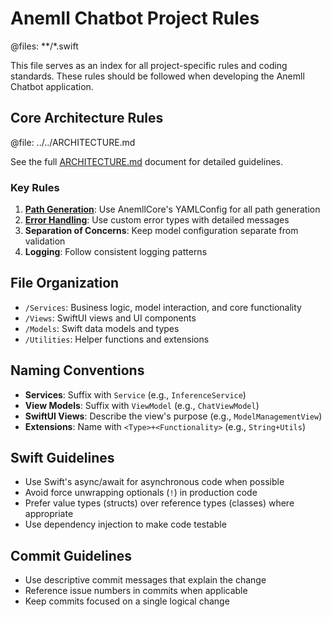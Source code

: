 # Anemll Chatbot Project Rules

@files: **/*.swift

This file serves as an index for all project-specific rules and coding standards. These rules should be followed when developing the Anemll Chatbot application.

## Core Architecture Rules

@file: ../../ARCHITECTURE.md

See the full [ARCHITECTURE.md](../../ARCHITECTURE.md) document for detailed guidelines.

### Key Rules

1. **[Path Generation](./path-generation.md)**: Use AnemllCore's YAMLConfig for all path generation
2. **[Error Handling](./error-handling.md)**: Use custom error types with detailed messages
3. **Separation of Concerns**: Keep model configuration separate from validation
4. **Logging**: Follow consistent logging patterns

## File Organization

- `/Services`: Business logic, model interaction, and core functionality
- `/Views`: SwiftUI views and UI components
- `/Models`: Swift data models and types
- `/Utilities`: Helper functions and extensions

## Naming Conventions

- **Services**: Suffix with `Service` (e.g., `InferenceService`)
- **View Models**: Suffix with `ViewModel` (e.g., `ChatViewModel`)
- **SwiftUI Views**: Describe the view's purpose (e.g., `ModelManagementView`)
- **Extensions**: Name with `<Type>+<Functionality>` (e.g., `String+Utils`)

## Swift Guidelines

- Use Swift's async/await for asynchronous code when possible
- Avoid force unwrapping optionals (`!`) in production code
- Prefer value types (structs) over reference types (classes) where appropriate
- Use dependency injection to make code testable

## Commit Guidelines

- Use descriptive commit messages that explain the change
- Reference issue numbers in commits when applicable
- Keep commits focused on a single logical change 